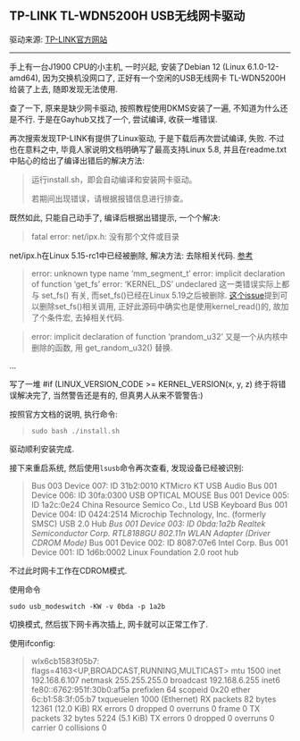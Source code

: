 ## TP-LINK TL-WDN5200H USB无线网卡驱动

驱动来源: [TP-LINK官方网站](https://service.tp-link.com.cn/detail_download_8874.html)

---

手上有一台J1900 CPU的小主机, 一时兴起, 安装了Debian 12 (Linux 6.1.0-12-amd64), 因为交换机没网口了, 正好有一个空闲的USB无线网卡 TL-WDN5200H 给装了上去, 随即发现无法使用. 

查了一下, 原来是缺少网卡驱动, 按照教程使用DKMS安装了一遍, 不知道为什么还是不行. 于是在Gayhub又找了一个, 尝试编译, 收获一堆错误. 

再次搜索发现TP-LINK有提供了Linux驱动, 于是下载后再次尝试编译, 失败. 不过也在意料之中, 毕竟人家说明文档明确写了最高支持Linux 5.8, 并且在readme.txt中贴心的给出了编译出错后的解决方法:

> 运行install.sh，即会自动编译和安装网卡驱动。
> 
> 若期间出现错误，请根据报错信息进行排查。

既然如此, 只能自己动手了, 编译后根据出错提示, 一个个解决: 

> fatal error: net/ipx.h: 没有那个文件或目录

net/ipx.h在Linux 5.15-rc1中已经被删除, 解决方法: 去除相关代码. [参考](https://github.com/aircrack-ng/rtl8188eus/pull/146/files)

> error: unknown type name ‘mm_segment_t’
> error: implicit declaration of function ‘get_fs’
> error: ‘KERNEL_DS’ undeclared
这一类错误实际上都与 set_fs() 有关, 而set_fs()已经在Linux 5.19之后被删除. [这个issue](https://github.com/coolsnowwolf/lede/issues/9170)提到可以删除set_fs()相关调用, 正好此源码中确实也是使用kernel_read()的, 故加了个条件宏, 去掉相关代码.

> error: implicit declaration of function ‘prandom_u32’
又是一个从内核中删除的函数, 用 get_random_u32() 替换.

...

写了一堆 #if (LINUX_VERSION_CODE >= KERNEL_VERSION(x, y, z) 终于将错误解决完了, 当然警告还是有的, 但真男人从来不管警告:)

按照官方文档的说明, 执行命令:

> `sudo bash ./install.sh`

驱动顺利安装完成.

接下来重启系统, 然后使用`lsusb`命令再次查看, 发现设备已经被识别:

> Bus 003 Device 007: ID 31b2:0010 KTMicro KT USB Audio
> Bus 001 Device 006: ID 30fa:0300  USB OPTICAL MOUSE
> Bus 001 Device 005: ID 1a2c:0e24 China Resource Semico Co., Ltd USB Keyboard
> Bus 001 Device 004: ID 0424:2514 Microchip Technology, Inc. (formerly SMSC) USB 2.0 Hub
> *Bus 001 Device 003: ID 0bda:1a2b Realtek Semiconductor Corp. RTL8188GU 802.11n WLAN Adapter (Driver CDROM Mode)*
> Bus 001 Device 002: ID 8087:07e6 Intel Corp.
> Bus 001 Device 001: ID 1d6b:0002 Linux Foundation 2.0 root hub

不过此时网卡工作在CDROM模式.

使用命令 

`sudo usb_modeswitch -KW -v 0bda -p 1a2b`

切换模式, 然后拔下网卡再次插上, 网卡就可以正常工作了. 

使用ifconfig:

> wlx6cb1583f05b7: flags=4163<UP,BROADCAST,RUNNING,MULTICAST>  mtu 1500
>         inet 192.168.6.107  netmask 255.255.255.0  broadcast 192.168.6.255
>         inet6 fe80::6762:951f:30b0:af5a  prefixlen 64  scopeid 0x20<link>
>         ether 6c:b1:58:3f:05:b7  txqueuelen 1000  (Ethernet)
>         RX packets 82  bytes 12361 (12.0 KiB)
>         RX errors 0  dropped 0  overruns 0  frame 0
>         TX packets 32  bytes 5224 (5.1 KiB)
>         TX errors 0  dropped 0 overruns 0  carrier 0  collisions 0

